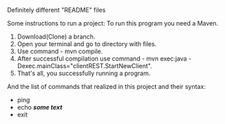 Definitely different "README" files

Some instructions to run a project:
To run this program you need a Maven.

1. Download(Clone) a branch.
2. Open your terminal and go to directory with files.
3. Use command - mvn compile.
4. After successful compilation use command - mvn exec:java -Dexec.mainClass="clientREST.StartNewClient".
5. That's all, you successfully running a program.

And the list of commands that realized in this project and their syntax:
- ping
- echo ***some text***
- exit


